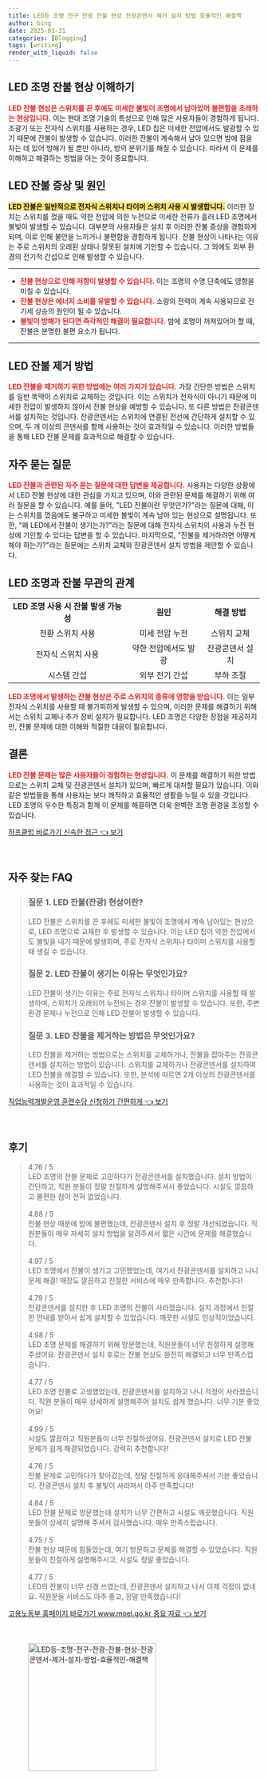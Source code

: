 ```yaml
---
title: LED등 조명 전구 잔광 잔불 현상 잔광콘덴서 제거 설치 방법 효율적인 해결책
author: bing
date: 2025-01-31
categories: [Blogging]
tags: [writing]
render_with_liquid: false
---
```



<h2 id='LED_조명_잔불_현상_이해하기'>LED 조명 잔불 현상 이해하기</h2>

<p><b><span style="color: #ee2323;">LED 잔불 현상은 스위치를 끈 후에도 미세한 불빛이 조명에서 남아있어 불편함을 초래하는 현상입니다.</span></b> 이는 현대 조명 기술의 특성으로 인해 많은 사용자들이 경험하게 됩니다. 조광기 또는 전자식 스위치를 사용하는 경우, LED 칩은 미세한 전압에서도 발광할 수 있기 때문에 잔불이 발생할 수 있습니다. 이러한 잔불이 계속해서 남아 있으면 밤에 잠을 자는 데 있어 방해가 될 뿐만 아니라, 방의 분위기를 해칠 수 있습니다. 따라서 이 문제를 이해하고 해결하는 방법을 아는 것이 중요합니다.</p>

<h2 id='LED_잔불_증상_및_원인'>LED 잔불 증상 및 원인</h2>

<p><b><span style="background-color: #ffe066;">LED 잔불은 일반적으로 전자식 스위치나 타이머 스위치 사용 시 발생합니다.</span></b> 이러한 장치는 스위치를 껐을 때도 약한 전압에 의한 누전으로 미세한 전류가 흘러 LED 조명에서 불빛이 발생할 수 있습니다. 대부분의 사용자들은 설치 후 이러한 잔불 증상을 경험하게 되며, 이로 인해 불안을 느끼거나 불편함을 경험하게 됩니다. 잔불 현상이 나타나는 이유는 주로 스위치의 오래된 상태나 잘못된 설치에 기인할 수 있습니다. 그 외에도 외부 환경의 전기적 간섭으로 인해 발생할 수 있습니다.</p>

<hr />

<ul>
    <li><b><span style="color: #ee2323;">잔불 현상으로 인해 저항이 발생할 수 있습니다.</span></b> 이는 조명의 수명 단축에도 영향을 미칠 수 있습니다.</li>
    <li><b><span style="color: #ee2323;">잔불 현상은 에너지 소비를 유발할 수 있습니다.</span></b> 소량의 전력이 계속 사용되므로 전기세 상승의 원인이 될 수 있습니다.</li>
    <li><b><span style="color: #ee2323;">불빛이 방해가 된다면 즉각적인 해결이 필요합니다.</span></b> 밤에 조명이 꺼져있어야 할 때, 잔불은 분명한 불편 요소가 됩니다.</li>
</ul>

<hr />

<h2 id='LED_잔불_제거_방법'>LED 잔불 제거 방법</h2>

<p><b><span style="color: #ee2323;">LED 잔불을 제거하기 위한 방법에는 여러 가지가 있습니다.</span></b> 가장 간단한 방법은 스위치를 일반 똑딱이 스위치로 교체하는 것입니다. 이는 스위치가 전자식이 아니기 때문에 미세한 전압이 발생하지 않아서 잔불 현상을 예방할 수 있습니다. 또 다른 방법은 잔광콘덴서를 설치하는 것입니다. 잔광콘덴서는 스위치에 연결된 전선에 간단하게 설치할 수 있으며, 두 개 이상의 콘덴서를 함께 사용하는 것이 효과적일 수 있습니다. 이러한 방법들을 통해 LED 잔불 문제를 효과적으로 해결할 수 있습니다.</p>

<h2 id='자주_묻는_질문'>자주 묻는 질문</h2>

<p><b><span style="color: #ee2323;">LED 잔불과 관련된 자주 묻는 질문에 대한 답변을 제공합니다.</span></b> 사용자는 다양한 상황에서 LED 잔불 현상에 대한 관심을 가지고 있으며, 이와 관련된 문제를 해결하기 위해 여러 질문을 할 수 있습니다. 예를 들어, "LED 잔불이란 무엇인가?"라는 질문에 대해, 이는 스위치를 껐음에도 불구하고 미세한 불빛이 계속 남아 있는 현상으로 설명됩니다. 또한, "왜 LED에서 잔불이 생기는가?"라는 질문에 대해 전자식 스위치의 사용과 누전 현상에 기인할 수 있다는 답변을 할 수 있습니다. 마지막으로, "잔불을 제거하려면 어떻게 해야 하는가?"라는 질문에는 스위치 교체와 잔광콘덴서 설치 방법을 제안할 수 있습니다.</p>

<h2 id='LED_조명과_잔불_무관의_관계'>LED 조명과 잔불 무관의 관계</h2>

<table>
    <tr>
        <td style="text-align: center; height: 17px;"><b>LED 조명 사용 시 잔불 발생 가능성</b></td>
        <td style="text-align: center; height: 17px;"><b>원인</b></td>
        <td style="text-align: center; height: 17px;"><b>해결 방법</b></td>
    </tr>
    <tr>
        <td style="text-align: center; height: 17px;">전환 스위치 사용</td>
        <td style="text-align: center; height: 17px;">미세 전압 누전</td>
        <td style="text-align: center; height: 17px;">스위치 교체</td>
    </tr>
    <tr>
        <td style="text-align: center; height: 17px;">전자식 스위치 사용</td>
        <td style="text-align: center; height: 17px;">약한 전압에서도 발광</td>
        <td style="text-align: center; height: 17px;">잔광콘덴서 설치</td>
    </tr>
    <tr>
        <td style="text-align: center; height: 17px;">시스템 간섭</td>
        <td style="text-align: center; height: 17px;">외부 전기 간섭</td>
        <td style="text-align: center; height: 17px;">부하 조절</td>
    </tr>
</table>

<p><b><span style="color: #ee2323;">LED 조명에서 발생하는 잔불 현상은 주로 스위치의 종류에 영향을 받습니다.</span></b> 이는 일부 전자식 스위치를 사용할 때 불가피하게 발생할 수 있으며, 이러한 문제를 해결하기 위해서는 스위치 교체나 추가 장비 설치가 필요합니다. LED 조명은 다양한 장점을 제공하지만, 잔불 문제에 대한 이해와 적절한 대응이 필요합니다.</p>

<h2 id='결론'>결론</h2>

<p><b><span style="color: #ee2323;">LED 잔불 문제는 많은 사용자들이 경험하는 현상입니다.</span></b> 이 문제를 해결하기 위한 방법으로는 스위치 교체 및 잔광콘덴서 설치가 있으며, 빠르게 대처할 필요가 있습니다. 이와 같은 방법들을 통해 사용자는 보다 쾌적하고 효율적인 생활을 누릴 수 있을 것입니다. LED 조명의 우수한 특징과 함께 이 문제를 해결하면 더욱 완벽한 조명 환경을 조성할 수 있습니다.</p>


<p><a class="click-button" title="하프클럽 바로가기 신속한 접근" href="https://adkhouse.github.io/posts/%ED%95%98%ED%94%84%ED%81%B4%EB%9F%BD-%EB%B0%94%EB%A1%9C%EA%B0%80%EA%B8%B0-%EC%8B%A0%EC%86%8D%ED%95%9C-%EC%A0%91%EA%B7%BC/" rel="dofollow">하프클럽 바로가기 신속한 접근 👈 보기</a></p><br>
<h2 id='자주_찾는_FAQ'>자주 찾는 FAQ</h2>
<div itemscope="" itemtype="https://schema.org/FAQPage"> 
<blockquote> 
<div itemscope="" itemprop="mainEntity" itemtype="https://schema.org/Question"> 
<h3 itemprop="name">질문 1. LED 잔불(잔광) 현상이란?</h3> 
<div itemscope="" itemprop="acceptedAnswer" itemtype="https://schema.org/Answer"> 
<span itemprop="text"> 
<p>LED 잔불은 스위치를 끈 후에도 미세한 불빛이 조명에서 계속 남아있는 현상으로, LED 조명으로 교체한 후 발생할 수 있습니다. 이는 LED 칩이 약한 전압에서도 불빛을 내기 때문에 발생하며, 주로 전자식 스위치나 타이머 스위치를 사용할 때 생길 수 있습니다.</p> 
</span> 
</div> 
</div> 

<div itemscope="" itemprop="mainEntity" itemtype="https://schema.org/Question"> 
<h3 itemprop="name">질문 2. LED 잔불이 생기는 이유는 무엇인가요?</h3> 
<div itemscope="" itemprop="acceptedAnswer" itemtype="https://schema.org/Answer"> 
<span itemprop="text"> 
<p>LED 잔불이 생기는 이유는 주로 전자식 스위치나 타이머 스위치를 사용할 때 발생하며, 스위치가 오래되어 누전되는 경우 잔불이 발생할 수 있습니다. 또한, 주변 환경 문제나 누전으로 인해 LED 잔불이 발생할 수 있습니다.</p> 
</span> 
</div> 
</div> 

<div itemscope="" itemprop="mainEntity" itemtype="https://schema.org/Question"> 
<h3 itemprop="name">질문 3. LED 잔불을 제거하는 방법은 무엇인가요?</h3> 
<div itemscope="" itemprop="acceptedAnswer" itemtype="https://schema.org/Answer"> 
<span itemprop="text"> 
<p>LED 잔불을 제거하는 방법으로는 스위치를 교체하거나, 잔불을 잡아주는 잔광콘덴서를 설치하는 방법이 있습니다. 스위치를 교체하거나 잔광콘덴서를 설치하여 LED 잔불을 해결할 수 있습니다. 또한, 분석에 따르면 2개 이상의 잔광콘덴서를 사용하는 것이 효과적일 수 있습니다.</p> 
</span> 
</div> 
</div> 
</blockquote> 
</div>
<p><a class="click-button" title="직업능력개발운영 훈련수당 신청하기 간편하게" href="https://adkhouse.github.io/posts/%EC%A7%81%EC%97%85%EB%8A%A5%EB%A0%A5%EA%B0%9C%EB%B0%9C%EC%9A%B4%EC%98%81-%ED%9B%88%EB%A0%A8%EC%88%98%EB%8B%B9-%EC%8B%A0%EC%B2%AD%ED%95%98%EA%B8%B0-%EA%B0%84%ED%8E%B8%ED%95%98%EA%B2%8C/" rel="dofollow">직업능력개발운영 훈련수당 신청하기 간편하게 👈 보기</a></p><br>
<h2 id='후기'>후기</h2>
<div itemscope itemtype="https://schema.org/Product">
  <blockquote>
  <div itemprop="review" itemscope itemtype="https://schema.org/Review">
      <div itemprop="reviewRating" itemscope itemtype="https://schema.org/Rating"> <span itemprop="ratingValue">4.76</span> / <span itemprop="bestRating">5</span> </div>
      <span itemprop="reviewBody">LED 조명의 잔불 문제로 고민하다가 잔광콘덴서를 설치했습니다. 설치 방법이 간단하고, 직원 분들이 정말 친절하게 설명해주셔서 좋았습니다. 시설도 깔끔하고 불편한 점이 전혀 없었습니다.</span>
  </div>
  <br>
  <div itemprop="review" itemscope itemtype="https://schema.org/Review">
      <div itemprop="reviewRating" itemscope itemtype="https://schema.org/Rating"> <span itemprop="ratingValue">4.88</span> / <span itemprop="bestRating">5</span> </div>
      <span itemprop="reviewBody">잔불 현상 때문에 밤에 불편했는데, 잔광콘덴서 설치 후 정말 개선되었습니다. 직원분들이 매우 자세히 설치 방법을 알려주셔서 짧은 시간에 문제를 해결했습니다.</span>
  </div>
  <br>
  <div itemprop="review" itemscope itemtype="https://schema.org/Review">
      <div itemprop="reviewRating" itemscope itemtype="https://schema.org/Rating"> <span itemprop="ratingValue">4.97</span> / <span itemprop="bestRating">5</span> </div>
      <span itemprop="reviewBody">LED 조명에서 잔불이 생기고 고민했었는데, 여기서 잔광콘덴서를 설치하고 나니 문제 해결! 매장도 깔끔하고 친절한 서비스에 매우 만족합니다. 추천합니다!</span>
  </div>
  <br>
  <div itemprop="review" itemscope itemtype="https://schema.org/Review">
      <div itemprop="reviewRating" itemscope itemtype="https://schema.org/Rating"> <span itemprop="ratingValue">4.79</span> / <span itemprop="bestRating">5</span> </div>
      <span itemprop="reviewBody">잔광콘덴서를 설치한 후 LED 조명의 잔불이 사라졌습니다. 설치 과정에서 친절한 안내를 받아서 쉽게 설치할 수 있었습니다. 깨끗한 시설도 인상적이었습니다.</span>
  </div>
  <br>
  <div itemprop="review" itemscope itemtype="https://schema.org/Review">
      <div itemprop="reviewRating" itemscope itemtype="https://schema.org/Rating"> <span itemprop="ratingValue">4.98</span> / <span itemprop="bestRating">5</span> </div>
      <span itemprop="reviewBody">LED 조명 문제를 해결하기 위해 방문했는데, 직원분들이 너무 친절하게 설명해 주셨어요. 잔광콘덴서 설치 후로는 잔불 현상도 완전히 해결되고 너무 만족스럽습니다.</span>
  </div>
  <br>
  <div itemprop="review" itemscope itemtype="https://schema.org/Review">
      <div itemprop="reviewRating" itemscope itemtype="https://schema.org/Rating"> <span itemprop="ratingValue">4.77</span> / <span itemprop="bestRating">5</span> </div>
      <span itemprop="reviewBody">LED 조명 잔불로 고생했었는데, 잔광콘덴서를 설치하고 나니 걱정이 사라졌습니다. 직원 분들이 매우 상세하게 설명해주어 설치도 쉽게 했습니다. 너무 기분 좋았어요!</span>
  </div>
  <br>
  <div itemprop="review" itemscope itemtype="https://schema.org/Review">
      <div itemprop="reviewRating" itemscope itemtype="https://schema.org/Rating"> <span itemprop="ratingValue">4.99</span> / <span itemprop="bestRating">5</span> </div>
      <span itemprop="reviewBody">시설도 깔끔하고 직원분들이 너무 친절하셨어요. 잔광콘덴서 설치로 LED 잔불 문제가 쉽게 해결되었습니다. 강력히 추천합니다!</span>
  </div>
  <br>
  <div itemprop="review" itemscope itemtype="https://schema.org/Review">
      <div itemprop="reviewRating" itemscope itemtype="https://schema.org/Rating"> <span itemprop="ratingValue">4.76</span> / <span itemprop="bestRating">5</span> </div>
      <span itemprop="reviewBody">잔불 문제로 고민하다가 찾아갔는데, 정말 친절하게 응대해주셔서 기분 좋았습니다. 잔광콘덴서 설치 후 불빛이 사라져서 아주 만족합니다!</span>
  </div>
  <br>
  <div itemprop="review" itemscope itemtype="https://schema.org/Review">
      <div itemprop="reviewRating" itemscope itemtype="https://schema.org/Rating"> <span itemprop="ratingValue">4.84</span> / <span itemprop="bestRating">5</span> </div>
      <span itemprop="reviewBody">LED 잔불 문제로 방문했는데 설치가 너무 간편하고 시설도 깨끗했습니다. 직원분들이 상세히 설명해 주셔서 감사했습니다. 매우 만족스럽습니다.</span>
  </div>
  <br>
  <div itemprop="review" itemscope itemtype="https://schema.org/Review">
      <div itemprop="reviewRating" itemscope itemtype="https://schema.org/Rating"> <span itemprop="ratingValue">4.75</span> / <span itemprop="bestRating">5</span> </div>
      <span itemprop="reviewBody">잔불 현상 때문에 힘들었는데, 여기 방문하고 문제를 해결할 수 있었습니다. 직원분들이 친절하게 설명해주시고, 시설도 정말 좋았습니다.</span>
  </div>
  <br>
  <div itemprop="review" itemscope itemtype="https://schema.org/Review">
      <div itemprop="reviewRating" itemscope itemtype="https://schema.org/Rating"> <span itemprop="ratingValue">4.77</span> / <span itemprop="bestRating">5</span> </div>
      <span itemprop="reviewBody">LED의 잔불이 너무 신경 쓰였는데, 잔광콘덴서 설치하고 나서 이제 걱정이 없네요. 직원분들 서비스도 아주 좋고, 정말 만족했습니다!</span>
  </div>
  </blockquote>
</div>
<p><a class="click-button" title="고용노동부 홈페이지 바로가기 www.moel.go.kr 중요 자료" href="https://adkhouse.github.io/posts/%EA%B3%A0%EC%9A%A9%EB%85%B8%EB%8F%99%EB%B6%80-%ED%99%88%ED%8E%98%EC%9D%B4%EC%A7%80-%EB%B0%94%EB%A1%9C%EA%B0%80%EA%B8%B0-www.moel.go.kr-%EC%A4%91%EC%9A%94-%EC%9E%90%EB%A3%8C/" rel="dofollow">고용노동부 홈페이지 바로가기 www.moel.go.kr 중요 자료 👈 보기</a></p><br>
<figure class="image"><img src="https://adkhouse.github.io/assets/img/thumbnail/LED등-조명-전구-잔광-잔불-현상-잔광콘덴서-제거-설치-방법-효율적인-해결책.webp" alt="LED등-조명-전구-잔광-잔불-현상-잔광콘덴서-제거-설치-방법-효율적인-해결책" width="256" height="256"></figure>